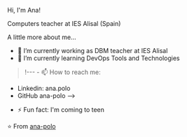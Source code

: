 Hi, I'm Ana! 


Computers teacher at IES Alisal (Spain)


 A little more about me...

- 🔭 I’m currently working as DBM teacher at IES Alisal
- 🌱 I’m currently learning DevOps Tools and Technologies
>!--- - 📫 How to reach me: 
* Linkedin: ana.polo 
* GitHub ana-polo
-->
- ⚡ Fun fact: I'm coming to teen

⭐️ From [ana-polo](https://github.com/ana-polo)
